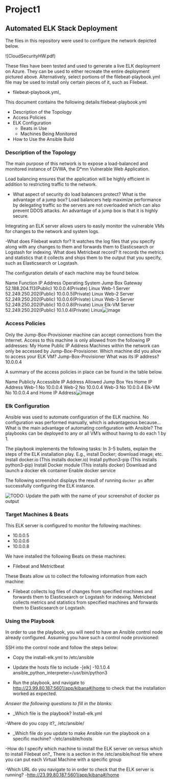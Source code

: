 # Project1

## Automated ELK Stack Deployment

The files in this repository were used to configure the network depicted below.

![CloudSecurityHW.pdf)

These files have been tested and used to generate a live ELK deployment on Azure. They can be used to either recreate the entire deployment pictured above. Alternatively, select portions of the filebeat-playbook.yml file may be used to install only certain pieces of it, such as Filebeat.

  - filebeat-playbook.yml_

This document contains the following details:filebeat-playbook.yml 
- Description of the Topology
- Access Policies
- ELK Configuration
  - Beats in Use
  - Machines Being Monitored
- How to Use the Ansible Build


### Description of the Topology

The main purpose of this network is to expose a load-balanced and monitored instance of DVWA, the D*mn Vulnerable Web Application.

Load balancing ensures that the application will be highly efficient in addition to restricting traffic to the network.

- What aspect of security do load balancers protect? What is the advantage of a jump box?
 Load balancers help maximize performance by delegating traffic so the servers are not overloaded which can also prevent DDOS attacks. An advantage of a jump box is that it is highly secure.

Integrating an ELK server allows users to easily monitor the vulnerable VMs for changes to the network and system logs.

-What does Filebeat watch for?
It watches the log files that you specify along with any changes to them and forwards them to Elasticsearch or Logstash for indexing.
What does Metricbeat record?
It records the metrics and statistics that it collects and ships them to the output that you specify, such as Elasticsearch or Logstash.

The configuration details of each machine may be found below.


Name	Function	IP Address	Operating System
Jump Box	Gateway	52.188.204.113(Public) 10.0.0.4(Private)	Linux
Web-1	Server	52.249.250.202(Public) 10.0.0.5(Private)	Linux
Web-2	Server	52.249.250.202(Public) 10.0.0.6(Private)	Linux
Web-3	Server	52.249.250.202(Public) 10.0.0.8(Private)	Linux
Elk-VM	Server	52.249.250.202(Public) 10.1.0.4(Private)	Linux![image](https://user-images.githubusercontent.com/85799340/122126784-3df94400-ce00-11eb-8d9e-11bf52be4c04.png)


### Access Policies

Only the Jump-Box-Provisioner machine can accept connections from the Internet. Access to this machine is only allowed from the following IP addresses: 
My Home Public IP Address
Machines within the network can only be accessed by Jump-Box-Provisioner.
Which machine did you allow to access your ELK VM?
Jump-Box-Provisioner
What was its IP address?
10.0.0.4

A summary of the access policies in place can be found in the table below.


Name	Publicly Accessible	IP Address Allowed
Jump Box	Yes	Home IP Address
Web-1	No	10.0.0.4
Web-2	No	10.0.0.4
Web-3	No	10.0.0.4
Elk-VM	No	10.0.0.4 and Home IP Address![image](https://user-images.githubusercontent.com/85799340/122126822-4baec980-ce00-11eb-9a2f-b5c2123b2db2.png)

### Elk Configuration

Ansible was used to automate configuration of the ELK machine. No configuration was performed manually, which is advantageous because...
What is the main advantage of automating configuration with Ansible?
The playbooks can be deployed to any or all VM’s without having to do each 1 by 1.

The playbook implements the following tasks:
In 3-5 bullets, explain the steps of the ELK installation play. E.g., install Docker; download image; etc.
Install docker.io (This installs docker.io)
Install python3-pip (This installs python3-pip)
Install Docker module (This installs docker)
Download and launch a docker elk container
Enable docker service

The following screenshot displays the result of running `docker ps` after successfully configuring the ELK instance.

![TODO: Update the path with the name of your screenshot of docker ps output](Images/docker_ps_output.png)

### Target Machines & Beats
This ELK server is configured to monitor the following machines:
- 10.0.0.5
- 10.0.0.6
- 10.0.0.8

We have installed the following Beats on these machines:
- Filebeat and Metrictbeat

These Beats allow us to collect the following information from each machine:
- Filebeat collects log files of changes from specified machines and forwards them to Elasticsearch or Logstash for indexing.
Metricbeat collects metrics and statistics from specified machines and forwards them to Elasticsearch or Logstash.

### Using the Playbook
In order to use the playbook, you will need to have an Ansible control node already configured. Assuming you have such a control node provisioned: 

SSH into the control node and follow the steps below: 
- Copy the install-elk.yml to /etc/ansible
- Update the hosts file to include
-[elk]
-10.1.0.4 ansible_python_interpreter=/usr/bin/python3

- Run the playbook, and navigate to http://23.99.80.187:5601/app/kibana#/home to check that the installation worked as expected.

_Answer the following questions to fill in the blanks:_
- _Which file is the playbook? Install-elk.yml

-Where do you copy it?_
/etc/ansible/

- _Which file do you update to make Ansible run the playbook on a specific machine? 
-/etc/ansible/hosts

-How do I specify which machine to install the ELK server on versus which to install Filebeat on?_
There is a section in the /etc/ansible/host file where you can put each Virtual Machine with a specific group

-Which URL do you navigate to in order to check that the ELK server is running?
-http://23.99.80.187:5601/app/kibana#/home
